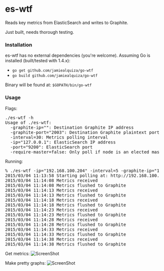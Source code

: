 # es-wtf

Reads key metrics from ElasticSearch and writes to Graphite. 

Just built, needs thorough testing.

### Installation

es-wtf has no external dependencies (you're welcome). Assuming Go is installed (built/tested with 1.4.x):

- `go get github.com/jamiealquiza/go-wtf`
- `go build github.com/jamiealquiza/go-wtf`

Binary will be found at: `$GOPATH/bin/go-wtf`

### Usage

Flags:
<pre>
./es-wtf -h
Usage of ./es-wtf:
  -graphite-ip="": Destination Graphite IP address
  -graphite-port="2003": Destination Graphite plaintext port
  -interval=30: Metrics polling interval
  -ip="127.0.0.1": ElasticSearch IP address
  -port="9200": ElasticSearch port
  -require-master=false: Only poll if node is an elected master
</pre>

Running:
<pre>
% ./es-wtf -ip="192.168.100.204" -interval=5 -graphite-ip="192.168.100.175" -graphite-port="2013"
2015/03/04 11:13:58 Starting polling at: http://192.168.100.204:9200
2015/03/04 11:14:08 Metrics received
2015/03/04 11:14:08 Metrics flushed to Graphite
2015/03/04 11:14:13 Metrics received
2015/03/04 11:14:13 Metrics flushed to Graphite
2015/03/04 11:14:18 Metrics received
2015/03/04 11:14:18 Metrics flushed to Graphite
2015/03/04 11:14:23 Metrics received
2015/03/04 11:14:23 Metrics flushed to Graphite
2015/03/04 11:14:28 Metrics received
2015/03/04 11:14:28 Metrics flushed to Graphite
2015/03/04 11:14:33 Metrics received
2015/03/04 11:14:33 Metrics flushed to Graphite
2015/03/04 11:14:38 Metrics received
2015/03/04 11:14:38 Metrics flushed to Graphite
</pre>

Get metrics:
![ScreenShot](http://us-east.manta.joyent.com/jalquiza/public/github/es-clusterstats-graphite.png)

Make pretty graphs:
![ScreenShot](http://us-east.manta.joyent.com/jalquiza/public/github/es-clusterstats.png)
